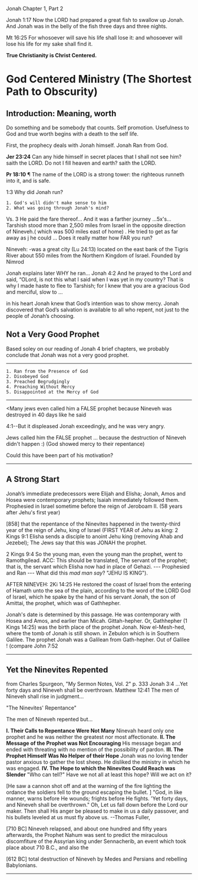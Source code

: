 Jonah Chapter 1, Part 2

Jonah 1:17 Now the LORD had prepared a great fish to swallow up Jonah. And Jonah was in the belly of the fish three days and three nights.

Mt 16:25 For whosoever will save his life shall lose it: and whosoever will lose his life for my sake shall find it.

**True Christianity is Christ Centered.**

# God Centered Ministry (The Shortest Path to Obscurity)

## Introduction: Meaning, worth

Do something and be somebody that counts. Self promotion. Usefulness to God and true worth begins with a death to the self life.

First, the prophecy deals with Jonah himself. Jonah Ran from God.

**Jer 23:24** Can any hide himself in secret places that I shall not see him? saith the LORD. Do not I fill heaven and earth? saith the LORD.

**Pr 18:10** ¶ The name of the LORD is a strong tower: the righteous runneth into it, and is safe.

1:3 Why did Jonah run?

	1. God's will didn't make sense to him
	2. What was going through Jonah's mind?

Vs. 3 He paid the fare thereof...
And it was a farther journey ...5x's...
Tarshish stood more than 2,500 miles from Israel in the opposite direction of Nineveh.( which was 500 miles east of home) . He tried to get as far away as j he could ... Does it really matter how FAR you run?

Nineveh: -was a great city (Lu 24:13) located on the east bank of the Tigris River about 550 miles from the Northern Kingdom of Israel. Founded by Nimrod

Jonah explains later WHY he ran...
Jonah 4:2 And he prayed to the Lord and said, “OLord, is not this what I said when I was yet in my country? That is why I made haste to flee to Tarshish; for I knew that you are a gracious God and merciful, slow to ...

in his heart Jonah knew that God’s intention was to show mercy. Jonah discovered that God’s salvation is available to all who repent, not just to the people of Jonah’s choosing.


## Not a Very Good Prophet

Based soley on our reading of Jonah 4 brief chapters, we probably conclude that Jonah was not a very good prophet.

-------------
	1. Ran from the Presence of God
	2. Disobeyed God
	3. Preached Begrudgingly
	4. Preaching Without Mercy
	5. Disappointed at the Mercy of God
---------------------

<Many jews even called him a FALSE prophet because Nineveh was destroyed in 40 days like he said

4:1--But it displeased Jonah exceedingly, and he was very angry.

Jews called him the FALSE prophet ... because the destruction of Nineveh didn't happen :) (God showed mercy to their repentance)

Could this have been part of his motivation?

---------------------------

## A Strong Start 

Jonah’s immediate predecessors were Elijah and Elisha; Jonah, Amos and Hosea were contemporary prophets; Isaiah immediately followed them. Prophesied in Israel sometime before the reign of Jeroboam II. (58 years after Jehu's first year)

[858] that the repentance of the Ninevites happened in the twenty-third year of the reign of Jehu, king of Israel 
(FIRST YEAR of Jehu as king: 2 Kings 9:1 Elisha sends a disciple to anoint Jehu king (removing Ahab and Jezebel); The Jews say that this was JONAH the prophet. 

2 Kings 9:4 So the young man, even the young man the prophet, went to Ramothgilead.
ACC: This should be translated, The servant of the prophet; that is, the servant which Elisha now had in place of Gehazi. --- Prophesied and Ran --- What did this *mad man say*? "JEHU IS KING"). 
          
AFTER NINEVEH: 2Ki 14:25 He restored the coast of Israel from the entering of Hamath unto the sea of the plain, according to the word of the LORD God of Israel, which he spake by the hand of his servant Jonah, the son of Amittai, the prophet, which was of Gathhepher.

Jonah's date is determined by this passage. He was contemporary with Hosea and Amos, and earlier than Micah.
Gittah-hepher. Or, Gathhepher (1 Kings 14:25) was the birth place of the prophet Jonah. Now el-Mesh-hed, where the tomb of Jonah is still shown. in Zebulon which is in Southern Galilee. The prophet Jonah was a Galilean from Gath-hepher.  Out of Galilee ! (compare John 7:52

---------------------------

## Yet the Ninevites Repented

from Charles Spurgeon, "My Sermon Notes, Vol. 2" p. 333
Jonah 3:4 ...Yet forty days and Nineveh shall be overthrown.
Matthew 12:41 The men of Nineveh shall rise in judgment...

"The Ninevites' Repentance"

The men of Nineveh repented but...

**I. Their Calls to Repentance Were Not Many**
     Ninevah heard only one prophet and he was neither the greatest nor most affectionate.
**II. The Message of the Prophet was Not Encouraging**
     His message began and ended with threating with no mention of the possibility of pardon.
**III. The Prophet Himself Was No Helper of their Hope**
     Jonah was no loving tender pastor anxious to gather the lost sheep. He disliked the ministry in which he was engaged.
**IV. The Hope to which the Ninevites Could Reach was Slender**
     "Who can tell?" Have we not all at least this hope? Will we act on it?

[He saw a cannon shot off and at the warning of the fire lighting the ordance the soldiers fell to the ground escaping the bullet. ] "God, in like manner, warns before He wounds; frights before He fights. 'Yet forty days, and Nineveh shall be overthrown." Oh, Let us fall down before the Lord our maker. Then shall His anger be pleased to make in us a daily passover, and his bullets leveled at us must fly above us. --Thomas Fuller, 

[710 BC] Nineveh relapsed, and about one hundred and fifty years afterwards, the Prophet Nahum was sent to predict the miraculous discomfiture of the Assyrian king under Sennacherib, an event which took place about 710 B.C., and also the 

[612 BC] total destruction of Nineveh by Medes and Persians and rebelling Babylonians.

------------------------


